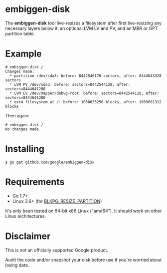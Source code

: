 # embiggen-disk

The **embiggen-disk** tool live-resizes a filesystem after first live-resizing
any necessary layers below it: an optional LVM LV and PV, and an MBR or GPT
partition table.

# Example

```
# embiggen-disk /
Changes made:
  * partition /dev/sda3: before: 8442546176 sectors, after: 8444643328 sectors
  * LVM PV /dev/sda3: before: sectors=8442544128, after: sectors=8444641280
  * LVM LV /dev/mapper/debvg-root: before: sectors=8442544128, after: sectors=8444641280
  * ext4 filesystem at /: before: 1038833256 blocks, after: 1039091312 blocks
```

Then again:

```
# embiggen-disk /
No changes made.
```

# Installing

```
$ go get github.com/google/embiggen-disk
```

# Requirements

* Go 1.7+
* Linux 3.6+ (for [BLKPG_RESIZE_PARTITION](https://git.kernel.org/pub/scm/linux/kernel/git/torvalds/linux.git/commit/?id=c83f6bf98dc1f1a194118b3830706cebbebda8c4))

It's only been tested on 64-bit x86 Linux ("amd64"). It should work on
other Linux architectures.

# Disclaimer

This is not an officially supported Google product.

Audit the code and/or snapshot your disk before use if you're worried about losing data.
